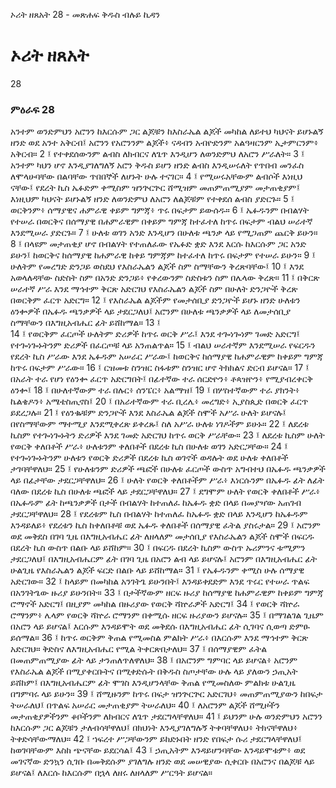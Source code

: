 ﻿
 ኦሪት ዘጸአት 28 - መጽሐፍ ቅዱስ ብሉይ ኪዳን
# ኦሪት ዘጸአት
28
### ምዕራፍ 28
አንተም ወንድምህን አሮንን ከእርሱም ጋር ልጆቹን ከእስራኤል ልጆች መካከል ለይተህ ካህናት ይሆኑልኝ ዘንድ ወደ አንተ አቅርብ፤ አሮንን የአሮንንም ልጆች፥ ናዳብን አብዮድንም አልዓዛርንም ኢታምርንም፥ አቅርብ።
2 ፤ የተቀደሰውንም ልብስ ለክብርና ለጌጥ እንዲሆን ለወንድምህ ለአሮን ሥራለት።
3 ፤ አንተም ካህን ሆኖ እንዲያገለግለኝ አሮን ቅዱስ ይሆን ዘንድ ልብስ እንዲሠሩለት የጥበብ መንፈስ ለሞላሁባቸው በልባቸው ጥበበኞች ለሆኑት ሁሉ ተናገር።
4 ፤ የሚሠሩአቸውም ልብሶች እነዚህ ናቸው፤ የደረት ኪስ ኤፉድም ቀሚስም ዝንጕርጕር ሸሚዝም መጠምጠሚያም መታጠቂያም፤ እነዚህም ካህናት ይሆኑልኝ ዘንድ ለወንድምህ ለአሮን ለልጆቹም የተቀደሰ ልብስ ያድርጉ።
5 ፤ ወርቅንም፥ ሰማያዊና ሐምራዊ ቀይም ግምጃ፥ ጥሩ በፍታም ይውሰዱ።
6 ፤ ኤፉዱንም በብልሃት የተሠራ በወርቅና በሰማያዊ በሐምራዊም በቀይም ግምጃ ከተፈተለ ከጥሩ በፍታም ብልህ ሠራተኛ እንደሚሠራ ያድርጉ።
7 ፤ ሁለቱ ወገን አንድ እንዲሆን በሁለቱ ጫንቃ ላይ የሚጋጠም ጨርቅ ይሁን።
8 ፤ በላዩም መታጠቂያ ሆኖ በብልሃት የተጠለፈው የኤፉድ ቋድ እንደ እርሱ ከእርሱም ጋር አንድ ይሁን፤ ከወርቅና ከሰማያዊ ከሐምራዊ ከቀይ ግምጃም ከተፈተለ ከጥሩ በፍታም የተሠራ ይሁን።
9 ፤ ሁለትም የመረግድ ድንጋይ ወስደህ የእስራኤልን ልጆች ስም ስማቸውን ቅረጽባቸው፤
10 ፤ እንደ አወላለዳቸው ስድስት ስም በአንድ ድንጋይ፥ የቀረውንም ስድስቱን ስም በሌላው ቅረጽ።
11 ፤ በቅርጽ ሠራተኛ ሥራ እንደ ማኅተም ቅርጽ አድርገህ የእስራኤልን ልጆች ስም በሁለት ድንጋዮች ቅረጽ በወርቅም ፈርጥ አድርግ።
12 ፤ የእስራኤል ልጆችም የመታሰቢያ ድንጋዮች ይሆኑ ዘንድ ሁለቱን ዕንቍዎች በኤፉዱ ጫንቃዎች ላይ ታደርጋለህ፤ አሮንም በሁለቱ ጫንቃዎች ላይ ለመታሰቢያ ስማቸውን በእግዚአብሔር ፊት ይሸከማል።
13 ፤  
14 ፤ የወርቅም ፈርጦች ሁለትም ድሪዎች ከጥሩ ወርቅ ሥራ፤ እንደ ተጐነጐነም ገመድ አድርግ፤ የተጐነጐኑትንም ድሪዎች በፈርጦቹ ላይ አንጠልጥል።
15 ፤ ብልህ ሠራተኛም እንደሚሠራ የፍርዱን የደረት ኪስ ሥራው እንደ ኤፉዱም አሠራር ሥራው፤ ከወርቅና ከሰማያዊ ከሐምራዊም ከቀይም ግምጃ ከጥሩ በፍታም ሥራው።
16 ፤ ርዝመቱ ስንዝር ስፋቱም ስንዝር ሆኖ ትክክልና ድርብ ይሆናል።
17 ፤ በአራት ተራ የሆነ የዕንቍ ፈርጥ አድርግበት፤ በፊተኛው ተራ ሰርድዮን፥ ቶጳዝዮን፥ የሚያብረቀርቅ ዕንቍ፤
18 ፤ በሁለተኛውም ተራ በሉር፥ ሰንፔር፥ አልማዝ፤
19 ፤ በሦስተኛውም ተራ ያክንት፥ ኬልቄዶን፥ አሜቴስጢኖስ፤
20 ፤ በአራተኛውም ተራ ቢረሌ፥ መረግድ፥ ኢያስጲድ በወርቅ ፈርጥ ይደረጋሉ።
21 ፤ የዕንቈቹም ድንጋዮች እንደ እስራኤል ልጆች ስሞች አሥራ ሁለት ይሆናሉ፤ በየስማቸውም ማተሚያ እንደሚቀረጽ ይቀረጹ፤ ስለ አሥራ ሁለቱ ነገዶችም ይሁኑ።
22 ፤ ለደረቱ ኪስም የተጐነጐኑትን ድሪዎች እንደ ገመድ አድርገህ ከጥሩ ወርቅ ሥራቸው።
23 ፤ ለደረቱ ኪስም ሁለት የወርቅ ቀለበቶች ሥራ፥ ሁለቱንም ቀለበቶች በደረቱ ኪስ በሁለቱ ወገን አድርጋቸው።
24 ፤ የተጐነጐኑትንም ሁለቱን የወርቅ ድሪዎች በደረቱ ኪስ ወገኖች ወዳሉት ወደ ሁለቱ ቀለበቶች ታገባቸዋለህ።
25 ፤ የሁለቱንም ድሪዎች ጫፎች በሁለቱ ፈርጦች ውስጥ አግብተህ በኤፉዱ ጫንቃዎች ላይ በፊታቸው ታደርጋቸዋለህ።
26 ፤ ሁለት የወርቅ ቀለበቶችም ሥራ፥ እነርሱንም በኤፉዱ ፊት ለፊት ባለው በደረቱ ኪስ በሁለቱ ጫፎች ላይ ታደርጋቸዋለህ።
27 ፤ ደግሞም ሁለት የወርቅ ቀለበቶች ሥራ፥ በኤፉዱም ፊት ከጫንቃዎች በታች በብልሃት ከተጠለፈ ከኤፉዱ ቋድ በላይ በመያዣው አጠገብ ታደርጋቸዋለህ።
28 ፤ የደረቱም ኪስ በብልሃት ከተጠለፈ ከኤፉዱ ቋድ በላይ እንዲሆን ከኤፉዱም እንዳይለይ፥ የደረቱን ኪስ ከቀለበቶቹ ወደ ኤፉዱ ቀለበቶች በሰማያዊ ፈትል ያስሩታል።
29 ፤ አሮንም ወደ መቅደስ በገባ ጊዜ በእግዚአብሔር ፊት ለዘላለም መታሰቢያ የእስራኤልን ልጆች ስሞች በፍርዱ በደረት ኪስ ውስጥ በልቡ ላይ ይሸከም።
30 ፤ በፍርዱ በደረት ኪስም ውስጥ ኡሪምንና ቱሚምን ታደርጋለህ፤ በእግዚአብሔርም ፊት በገባ ጊዜ በአሮን ልብ ላይ ይሆናሉ፤ አሮንም በእግዚአብሔር ፊት ሁልጊዜ የእስራኤልን ልጆች ፍርድ በልቡ ላይ ይሸከማል።
31 ፤ የኤፉዱንም ቀሚስ ሁሉ ሰማያዊ አድርገው።
32 ፤ ከላይም በመካከል አንገትጌ ይሁንበት፤ እንዳይቀደድም እንደ ጥሩር የተሠራ ጥልፍ በአንገትጌው ዙሪያ ይሁንበት።
33 ፤ በታችኛውም ዘርፍ ዙሪያ ከሰማያዊ ከሐምራዊም ከቀይም ግምጃ ሮማኖች አድርግ፤ በዚያም መካከል በዙሪያው የወርቅ ሻኵራዎች አድርግ፤
34 ፤ የወርቅ ሻኵራ ሮማንም፥ ሌላም የወርቅ ሻኵራ ሮማንም በቀሚሱ ዘርፍ ዙሪያውን ይሆናሉ።
35 ፤ በማገልገል ጊዜም በአሮን ላይ ይሆናል፤ እርሱም እንዳይሞት ወደ መቅደሱ በእግዚአብሔር ፊት ሲገባና ሲወጣ ድምፁ ይሰማል።
36 ፤ ከጥሩ ወርቅም ቅጠል የሚመስል ምልክት ሥራ፥ በእርሱም እንደ ማኅተም ቅርጽ አድርገህ። ቅድስና ለእግዚአብሔር የሚል ትቀርጽበታለህ።
37 ፤ በሰማያዊም ፈትል በመጠምጠሚያው ፊት ላይ ታንጠለጥለዋለህ።
38 ፤ በአሮንም ግምባር ላይ ይሆናል፥ አሮንም የእስራኤል ልጆች በሚያቀርቡትና በሚቀድሱት በቅዱስ ስጦታቸው ሁሉ ላይ ያለውን ኃጢአት ይሸከም፤ በእግዚአብሔርም ፊት ሞገስ እንዲሆንላቸው ቅጠል የሚመስለው ምልክቱ ሁልጊዜ በግምባሩ ላይ ይሁን።
39 ፤ ሸሚዙንም ከጥሩ በፍታ ዝንጕርጕር አድርገህ፥ መጠምጠሚያውን ከበፍታ ትሠራለህ፤ በጥልፍ አሠራር መታጠቂያም ትሠራለህ።
40 ፤ ለአሮንም ልጆች ሸሚዞችን መታጠቂያዎችንም ቆቦችንም ለክብርና ለጌጥ ታደርግላቸዋለህ።
41 ፤ ይህንም ሁሉ ወንድምህን አሮንን ከእርሱም ጋር ልጆቹን ታለብሳቸዋለህ፤ በክህነት እንዲያገለግሉኝ ትቀባቸዋለህ፥ ትክናቸዋለህ፥ ትቀድሳቸውማለህ።
42 ፤ ኀፍረተ ሥጋቸውንም ይከድኑበት ዘንድ የበፍታ ሱሪ ታደርግላቸዋለህ፤ ከወገባቸውም እስከ ጭናቸው ይደርሳል፤
43 ፤ ኃጢአትም እንዳይሆንባቸው እንዳይሞቱም፥ ወደ መገናኛው ድንኳን ሲገቡ በመቅደሱም ያገለግሉ ዘንድ ወደ መሠዊያው ሲቀርቡ በአሮንና በልጆቹ ላይ ይሆናል፤ ለእርሱ ከእርሱም በኋላ ለዘሩ ለዘላለም ሥርዓት ይሆናል። 
